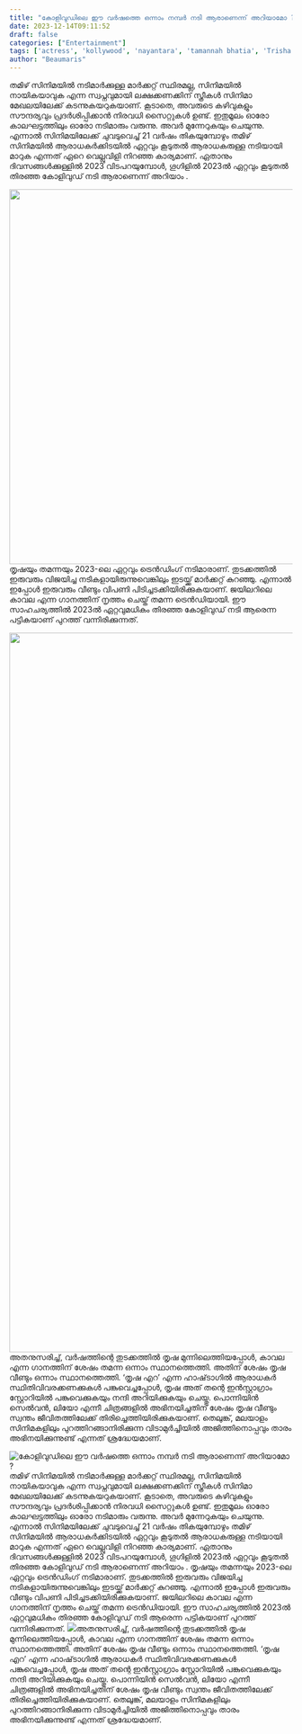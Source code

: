 ```yaml
---
title: "കോളിവുഡിലെ ഈ വർഷത്തെ ഒന്നാം നമ്പർ നടി ആരാണെന്ന് അറിയാമോ ?"
date: 2023-12-14T09:11:52
draft: false
categories: ["Entertainment"]
tags: ['actress', 'kollywood', 'nayantara', 'tamannah bhatia', 'Trisha']
author: "Beaumaris"
---
```


തമിഴ് സിനിമയിൽ നടിമാർക്കുള്ള മാർക്കറ്റ് സ്ഥിരമല്ല, സിനിമയിൽ നായികയാവുക എന്ന സ്വപ്നവുമായി ലക്ഷക്കണക്കിന് സ്ത്രീകൾ സിനിമാ മേഖലയിലേക്ക് കടന്നുകയറുകയാണ്. കൂടാതെ, അവരുടെ കഴിവുകളും സൗന്ദര്യവും പ്രദർശിപ്പിക്കാൻ നിരവധി സൈറ്റുകൾ ഉണ്ട്. ഇതുമൂലം ഓരോ കാലഘട്ടത്തിലും ഓരോ നടിമാരും വരുന്നു. അവർ മുന്നേറുകയും ചെയുന്നു. എന്നാൽ സിനിമയിലേക്ക് ചുവടുവെച്ച് 21 വർഷം തികയുമ്പോഴും തമിഴ് സിനിമയിൽ ആരാധകർക്കിടയിൽ ഏറ്റവും കൂടുതൽ ആരാധകരുള്ള നടിയായി മാറുക എന്നത് ഏറെ വെല്ലുവിളി നിറഞ്ഞ കാര്യമാണ്. ഏതാനും ദിവസങ്ങൾക്കുള്ളിൽ 2023 വിടപറയുമ്പോൾ, ഗൂഗിളിൽ 2023ൽ ഏറ്റവും കൂടുതൽ തിരഞ്ഞ കോളിവുഡ് നടി ആരാണെന്ന് അറിയാം .

<img class="size-full wp-image-433980 aligncenter" src="https://cdn.boolokam.com/articles/2023/12/ccc.jpg" alt="" width="1024" height="667" />തൃഷയും തമന്നയും 2023-ലെ ഏറ്റവും ട്രെൻഡിംഗ് നടിമാരാണ്. തുടക്കത്തിൽ ഇരുവരും വിജയിച്ച നടികളായിരുന്നുവെങ്കിലും ഇടയ്ക്ക് മാർക്കറ്റ് കുറഞ്ഞു. എന്നാൽ ഇപ്പോൾ ഇരുവരും വീണ്ടും വിപണി പിടിച്ചടക്കിയിരിക്കുകയാണ്. ജയിലറിലെ കാവല എന്ന ഗാനത്തിന് നൃത്തം ചെയ്ത് തമന്ന ട്രെൻഡിയായി. ഈ സാഹചര്യത്തിൽ 2023ൽ ഏറ്റവുമധികം തിരഞ്ഞ കോളിവുഡ് നടി ആരെന്ന പട്ടികയാണ് പുറത്ത് വന്നിരിക്കുന്നത്.

<img class="size-full wp-image-433981 aligncenter" src="https://cdn.boolokam.com/articles/2023/12/svvsvsvv.jpeg" alt="" width="720" height="1280" />അതനുസരിച്ച്, വർഷത്തിന്റെ തുടക്കത്തിൽ തൃഷ മുന്നിലെത്തിയപ്പോൾ, കാവല എന്ന ഗാനത്തിന് ശേഷം തമന്ന ഒന്നാം സ്ഥാനത്തെത്തി. അതിന് ശേഷം തൃഷ വീണ്ടും ഒന്നാം സ്ഥാനത്തെത്തി. ‘തൃഷ എറ’ എന്ന ഹാഷ്‌ടാഗിൽ ആരാധകർ സ്ഥിതിവിവരക്കണക്കുകൾ പങ്കുവെച്ചപ്പോൾ, തൃഷ അത് തന്റെ ഇൻസ്റ്റാഗ്രാം സ്റ്റോറിയിൽ പങ്കുവെക്കുകയും നന്ദി അറിയിക്കുകയും ചെയ്തു. പൊന്നിയിൻ സെൽവൻ, ലിയോ എന്നീ ചിത്രങ്ങളിൽ അഭിനയിച്ചതിന് ശേഷം തൃഷ വീണ്ടും സ്വന്തം ജീവിതത്തിലേക്ക് തിരിച്ചെത്തിയിരിക്കുകയാണ്. തെലുങ്ക്, മലയാളം സിനിമകളിലും പുറത്തിറങ്ങാനിരിക്കുന്ന വിടാമുർച്ചിയിൽ അജിത്തിനൊപ്പവും താരം അഭിനയിക്കുന്നുണ്ട് എന്നത് ശ്രദ്ധേയമാണ്.


![കോളിവുഡിലെ ഈ വർഷത്തെ ഒന്നാം നമ്പർ നടി ആരാണെന്ന് അറിയാമോ ?](https://cdn.boolokam.com/articles/2023/12/ccc.jpg)തമിഴ് സിനിമയിൽ നടിമാർക്കുള്ള മാർക്കറ്റ് സ്ഥിരമല്ല, സിനിമയിൽ നായികയാവുക എന്ന സ്വപ്നവുമായി ലക്ഷക്കണക്കിന് സ്ത്രീകൾ സിനിമാ മേഖലയിലേക്ക് കടന്നുകയറുകയാണ്. കൂടാതെ, അവരുടെ കഴിവുകളും സൗന്ദര്യവും പ്രദർശിപ്പിക്കാൻ നിരവധി സൈറ്റുകൾ ഉണ്ട്. ഇതുമൂലം ഓരോ കാലഘട്ടത്തിലും ഓരോ നടിമാരും വരുന്നു. അവർ മുന്നേറുകയും ചെയുന്നു. എന്നാൽ സിനിമയിലേക്ക് ചുവടുവെച്ച് 21 വർഷം തികയുമ്പോഴും തമിഴ് സിനിമയിൽ ആരാധകർക്കിടയിൽ ഏറ്റവും കൂടുതൽ ആരാധകരുള്ള നടിയായി മാറുക എന്നത് ഏറെ വെല്ലുവിളി നിറഞ്ഞ കാര്യമാണ്. ഏതാനും ദിവസങ്ങൾക്കുള്ളിൽ 2023 വിടപറയുമ്പോൾ, ഗൂഗിളിൽ 2023ൽ ഏറ്റവും കൂടുതൽ തിരഞ്ഞ കോളിവുഡ് നടി ആരാണെന്ന് അറിയാം . തൃഷയും തമന്നയും 2023-ലെ ഏറ്റവും ട്രെൻഡിംഗ് നടിമാരാണ്. തുടക്കത്തിൽ ഇരുവരും വിജയിച്ച നടികളായിരുന്നുവെങ്കിലും ഇടയ്ക്ക് മാർക്കറ്റ് കുറഞ്ഞു. എന്നാൽ ഇപ്പോൾ ഇരുവരും വീണ്ടും വിപണി പിടിച്ചടക്കിയിരിക്കുകയാണ്. ജയിലറിലെ കാവല എന്ന ഗാനത്തിന് നൃത്തം ചെയ്ത് തമന്ന ട്രെൻഡിയായി. ഈ സാഹചര്യത്തിൽ 2023ൽ ഏറ്റവുമധികം തിരഞ്ഞ കോളിവുഡ് നടി ആരെന്ന പട്ടികയാണ് പുറത്ത് വന്നിരിക്കുന്നത്. ![](https://cdn.boolokam.com/articles/2023/12/svvsvsvv.jpeg)അതനുസരിച്ച്, വർഷത്തിന്റെ തുടക്കത്തിൽ തൃഷ മുന്നിലെത്തിയപ്പോൾ, കാവല എന്ന ഗാനത്തിന് ശേഷം തമന്ന ഒന്നാം സ്ഥാനത്തെത്തി. അതിന് ശേഷം തൃഷ വീണ്ടും ഒന്നാം സ്ഥാനത്തെത്തി. ‘തൃഷ എറ’ എന്ന ഹാഷ്‌ടാഗിൽ ആരാധകർ സ്ഥിതിവിവരക്കണക്കുകൾ പങ്കുവെച്ചപ്പോൾ, തൃഷ അത് തന്റെ ഇൻസ്റ്റാഗ്രാം സ്റ്റോറിയിൽ പങ്കുവെക്കുകയും നന്ദി അറിയിക്കുകയും ചെയ്തു. പൊന്നിയിൻ സെൽവൻ, ലിയോ എന്നീ ചിത്രങ്ങളിൽ അഭിനയിച്ചതിന് ശേഷം തൃഷ വീണ്ടും സ്വന്തം ജീവിതത്തിലേക്ക് തിരിച്ചെത്തിയിരിക്കുകയാണ്. തെലുങ്ക്, മലയാളം സിനിമകളിലും പുറത്തിറങ്ങാനിരിക്കുന്ന വിടാമുർച്ചിയിൽ അജിത്തിനൊപ്പവും താരം അഭിനയിക്കുന്നുണ്ട് എന്നത് ശ്രദ്ധേയമാണ്.

